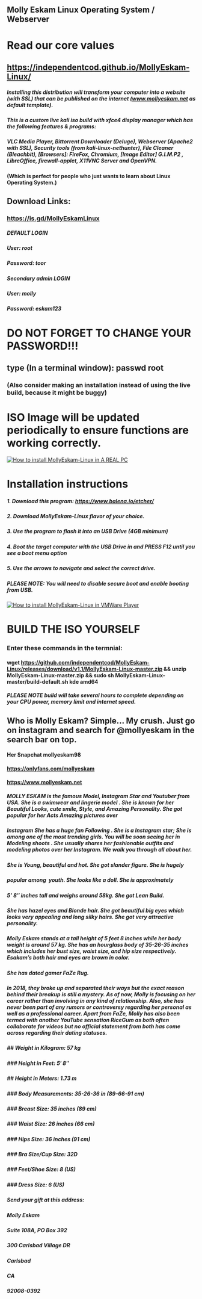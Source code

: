 ## Molly Eskam Linux Operating System / Webserver

# Read our core values
## https://independentcod.github.io/MollyEskam-Linux/

##### Installing this distribution will transform your computer into a website (with SSL) that can be published on the internet (www.mollyeskam.net as default template). 

#####  This is a custom live kali iso build with xfce4 display manager which has the following features & programs:
#####  VLC Media Player, Bittorrent Downloader (Deluge), Webserver (Apache2 with SSL), Security tools (from kali-linux-nethunter), File Cleaner (Bleachbit), [Browsers]: FireFox, Chromium, [Image Editor] G.I.M.P2 , LibreOffice, firewall-applet, X11VNC Server and OpenVPN.
#### (Which is perfect for people who just wants to learn about Linux Operating System.)

## Download Links:
### https://is.gd/MollyEskamLinux

#####  DEFAULT LOGIN
#####  User: root
#####  Password: toor

#####  Secondary admin LOGIN
#####  User: molly
#####  Password: eskam123

# DO NOT FORGET TO CHANGE YOUR PASSWORD!!!
## type (In a terminal window): passwd root
### (Also consider making an installation instead of using the live build, because it might be buggy)

# ISO Image will be updated periodically to ensure functions are working correctly.

[![How to install MollyEskam-Linux in A REAL PC](https://img.youtube.com/vi/rr-4EITXS-c/0.jpg)](https://www.youtube.com/watch?v=rr-4EITXS-c)

# Installation instructions
#####  1. Download this program: https://www.balena.io/etcher/
#####  2. Download MollyEskam-Linux flavor of your choice.
#####  3. Use the program to flash it into an USB Drive (4GB minimum)
#####  4. Boot the target computer with the USB Drive in and PRESS F12 until you see a boot menu option
#####  5. Use the arrows to navigate and select the correct drive.
#####  PLEASE NOTE: You will need to disable secure boot and enable booting from USB. 

[![How to install MollyEskam-Linux in VMWare Player](https://img.youtube.com/vi/3ZokZJZp8Jg/0.jpg)](https://www.youtube.com/watch?v=3ZokZJZp8Jg)

# BUILD THE ISO YOURSELF
### Enter these commands in the termnial:
#### wget https://github.com/independentcod/MollyEskam-Linux/releases/download/v1.1/MollyEskam-Linux-master.zip && unzip MollyEskam-Linux-master.zip && sudo sh MollyEskam-Linux-master/build-default.sh kde amd64
##### PLEASE NOTE build will take several hours to complete depending on your CPU power, memory limit and internet speed.

## Who is Molly Eskam? Simple... My crush. Just go on instagram and search for @mollyeskam in the search bar on top. 
#### Her Snapchat mollyeskam98
#### https://onlyfans.com/mollyeskam
#### https://www.mollyeskam.net


##### MOLLY ESKAM is the famous Model, Instagram Star and Youtuber from USA. She is a swimwear and lingerie model . She is known for her Beautiful Looks, cute smile, Style, and Amazing Personality. She got popular for her Acts Amazing pictures over
##### Instagram She has a huge fan Following . She is a Instagram star; She is among one of the most trending girls. You will be soon seeing her in Modeling shoots . She usually shares her fashionable outfits and modeling photos over her Instagram. We walk you through all about her.
##### She is Young, beautiful and hot. She got slander figure. She is hugely
##### popular among&nbsp; youth. She looks like a doll. She is approximately
##### 5’ 8″ inches tall and weighs around 58kg. She got Lean Build.
##### She has hazel eyes and Blonde hair. She got beautiful big eyes which looks very appealing and long silky hairs. She got very attractive personality.

##### Molly Eskam stands at a tall height of 5 feet 8 inches while her body weight is around 57 kg. She has an hourglass body of 35-26-35 inches which includes her bust size, waist size, and hip size respectively. Esakam’s both hair and eyes are brown in color.
##### She has dated gamer FaZe Rug.

##### In 2018, they broke up and separated their ways but the exact reason behind their breakup is still a mystery. As of now, Molly is focusing on her career rather than involving in any kind of relationship. Also, she has never been part of any rumors or controversy regarding her personal as well as a professional career. Apart from FaZe, Molly has also been termed with another YouTube sensation RiceGum as both often collaborate for videos but no official statement from both has come across regarding their dating statuses.

##### ## Weight in Kilogram: 57 kg
##### ### Height in Feet: 5′ 8″
##### ## Height in Meters: 1.73 m
##### ### Body Measurements: 35-26-36 in (89-66-91 cm)
##### ### Breast Size: 35 inches (89 cm)
##### ### Waist Size: 26 inches (66 cm)
##### ### Hips Size: 36 inches (91 cm)
##### ### Bra Size/Cup Size: 32D
##### ### Feet/Shoe Size: 8 (US)
##### ### Dress Size: 6 (US)

#####  Send your gift at this address:
#####  Molly Eskam
#####  Suite 108A, PO Box 392
#####  300 Carlsbad Village DR
#####  Carlsbad
#####  CA
#####  92008-0392
